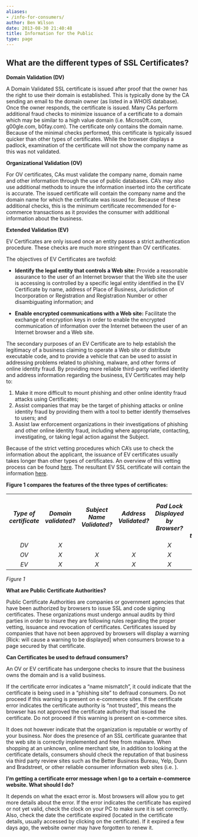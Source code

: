 ```yaml
---
aliases:
- /info-for-consumers/
author: Ben Wilson
date: 2013-08-30 21:40:48
title: Information for the Public
type: page
---
```


## What are the different types of SSL Certificates?

**Domain Validation (DV)**

A Domain Validated SSL certificate is issued after proof that the owner has the right to use their domain is established. This is typically done by the CA sending an email to the domain owner (as listed in a WHOIS database). Once the owner responds, the certificate is issued. Many CAs perform additional fraud checks to minimize issuance of a certificate to a domain which may be similar to a high value domain (i.e. Micros0ft.com, g00gle.com, b0fay.com). The certificate only contains the domain name. Because of the minimal checks performed, this certificate is typically issued quicker than other types of certificates. While the browser displays a padlock, examination of the certificate will not show the company name as this was not validated.

**Organizational Validation (OV)**

For OV certificates, CAs must validate the company name, domain name and other information through the use of public databases. CA’s may also use additional methods to insure the information inserted into the certificate is accurate. The issued certificate will contain the company name and the domain name for which the certificate was issued for. Because of these additional checks, this is the minimum certificate recommended for e-commerce transactions as it provides the consumer with additional information about the business.

**Extended Validation (EV)**

EV Certificates are only issued once an entity passes a strict authentication procedure. These checks are much more stringent than OV certificates.

The objectives of EV Certificates are twofold:

- **Identify the legal entity that controls a Web site:** Provide a reasonable assurance to the user of an Internet browser that the Web site the user is accessing is controlled by a specific legal entity identified in the EV Certificate by name, address of Place of Business, Jurisdiction of Incorporation or Registration and Registration Number or other disambiguating information; and

- **Enable encrypted communications with a Web site:** Facilitate the exchange of encryption keys in order to enable the encrypted communication of information over the Internet between the user of an Internet browser and a Web site.

The secondary purposes of an EV Certificate are to help establish the legitimacy of a business claiming to operate a Web site or distribute executable code, and to provide a vehicle that can be used to assist in addressing problems related to phishing, malware, and other forms of online identity fraud. By providing more reliable third-party verified identity and address information regarding the business, EV Certificates may help to:

1. Make it more difficult to mount phishing and other online identity fraud attacks using Certificates;
1. Assist companies that may be the target of phishing attacks or online identity fraud by providing them with a tool to better identify themselves to users; and
1. Assist law enforcement organizations in their investigations of phishing and other online identity fraud, including where appropriate, contacting, investigating, or taking legal action against the Subject.

Because of the strict vetting procedures which CA’s use to check the information about the applicant, the issuance of EV certificates usually takes longer than other types of certificates. An overview of this vetting process can be found [here][1]. The resultant EV SSL certificate will contain the information [here][2].

**Figure 1 compares the features of the three types of certificates:**

| | | | | | | |
| :---: | :---: | :---: | :---: | :---: | :---: | ---: |
| ***Type of certificate*** | ***Domain validated?*** | ***Subject Name Validated?*** | ***Address Validated?*** | ***Pad Lock** **Displayed by** **Browser?*** | ***Green address bar or other special treatment?*** | ***Relative price*** |
| *DV* | *X* | | | *X* | | *$* |
| *OV* | *X* | *X* | *X* | *X* | | *$$* |
| *EV* | *X* | *X* | *X* | *X* | *X* | *$$$* |

_Figure 1_

**What are Public Certificate Authorities?**

Public Certificate Authorities are companies or government agencies that have been authorized by browsers to issue SSL and code signing certificates. These organizations must undergo annual audits by third parties in order to insure they are following rules regarding the proper vetting, issuance and revocation of certificates. Certificates issued by companies that have not been approved by browsers will display a warning \[Rick: will cause a warning to be displayed\] when consumers browse to a page secured by that certificate.

**Can Certificates be used to defraud consumers?**

An OV or EV certificate has undergone checks to insure that the business owns the domain and is a valid business.

If the certificate error indicates a “name mismatch”, it could indicate that the certificate is being used in a “phishing site” to defraud consumers. Do not proceed if this warning is present on e-commerce sites.
If the certificate error indicates the certificate authority is “not trusted”, this means the browser has not approved the certificate authority that issued the certificate. Do not proceed if this warning is present on e-commerce sites.

It does not however indicate that the organization is reputable or worthy of your business. Nor does the presence of an SSL certificate guarantee that the web site is correctly implemented and free from malware. When shopping at an unknown, online merchant site, in addition to looking at the certificate details, consumers should check the reputation of that business via third party review sites such as the Better Business Bureau, Yelp, Dunn and Bradstreet, or other reliable consumer information web sites (i.e. ).

**I’m getting a certificate error message when I go to a certain e-commerce website. What should I do?**

It depends on what the exact error is. Most browsers will allow you to get more details about the error. If the error indicates the certificate has expired or not yet valid, check the clock on your PC to make sure it is set correctly. Also, check the date the certificate expired (located in the certificate details, usually accessed by clicking on the certificate). If it expired a few days ago, the website owner may have forgotten to renew it.

[1]: /overview-of-the-extended-validation-ssl-vetting-process/ "Overview of the Extended Validation SSL Vetting Process"
[2]: /the-ev-ssl-certificate-and-its-contents/ "The EV SSL Certificate and its Contents"